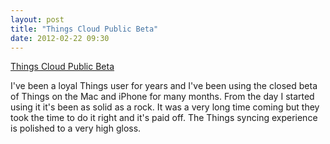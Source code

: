 ```yaml
---
layout: post
title: "Things Cloud Public Beta"
date: 2012-02-22 09:30
---
```


[Things Cloud Public Beta](http://culturedcode.com/things/blog/2012/02/things-cloud-public-beta.html)

I've been a loyal Things user for years and I've been using the closed beta of Things on the Mac and iPhone for many months. From the day I started using it it's been as solid as a rock. It was a very long time coming but they took the time to do it right and it's paid off. The Things syncing experience is polished to a very high gloss.

